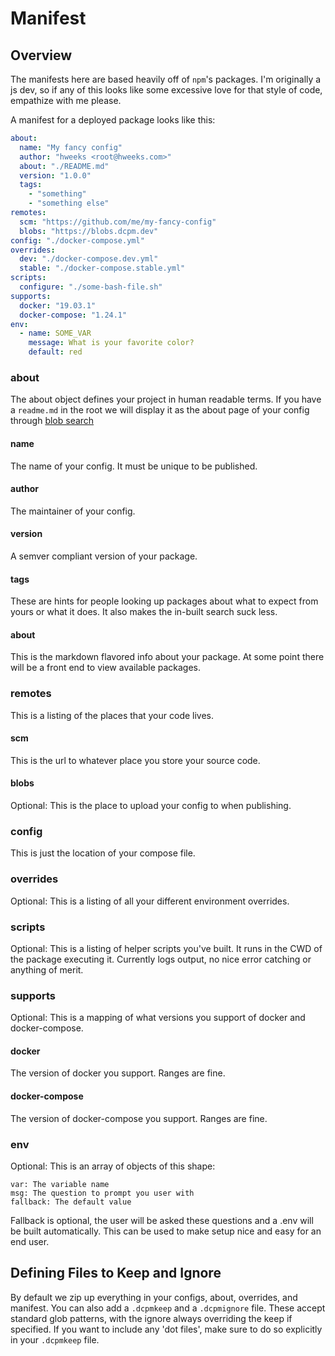 # Manifest

## Overview

The manifests here are based heavily off of `npm`'s packages. I'm originally a js dev, so if any of this looks like some excessive love for that style of code, empathize with me please.

A manifest for a deployed package looks like this:

```yml
about:
  name: "My fancy config"
  author: "hweeks <root@hweeks.com>"
  about: "./README.md"
  version: "1.0.0"
  tags:
    - "something"
    - "something else"
remotes:
  scm: "https://github.com/me/my-fancy-config"
  blobs: "https://blobs.dcpm.dev"
config: "./docker-compose.yml"
overrides:
  dev: "./docker-compose.dev.yml"
  stable: "./docker-compose.stable.yml"
scripts:
  configure: "./some-bash-file.sh"
supports:
  docker: "19.03.1"
  docker-compose: "1.24.1"
env:
  - name: SOME_VAR
    message: What is your favorite color?
    default: red
```

### about

The about object defines your project in human readable terms. If you have a `readme.md` in the root we will display it as the about page of your config through [blob search](https://search.dcpm.dev)

#### name

The name of your config. It must be unique to be published.

#### author

The maintainer of your config.

#### version

A semver compliant version of your package.

#### tags

These are hints for people looking up packages about what to expect from yours or what it does. It also makes the in-built search suck less.

#### about

This is the markdown flavored info about your package. At some point there will be a front end to view available packages.

### remotes

This is a listing of the places that your code lives.

#### scm

This is the url to whatever place you store your source code.

#### blobs

Optional: This is the place to upload your config to when publishing.

### config

This is just the location of your compose file.

### overrides

Optional: This is a listing of all your different environment overrides.

### scripts

Optional: This is a listing of helper scripts you've built. It runs in the CWD of the package executing it. Currently logs output, no nice error catching or anything of merit.

### supports

Optional: This is a mapping of what versions you support of docker and docker-compose.

#### docker

The version of docker you support. Ranges are fine.

#### docker-compose

The version of docker-compose you support. Ranges are fine.

### env

Optional: This is an array of objects of this shape:

```
var: The variable name
msg: The question to prompt you user with
fallback: The default value
```

Fallback is optional, the user will be asked these questions and a .env will be built automatically. This can be used to make setup nice and easy for an end user.

## Defining Files to Keep and Ignore

By default we zip up everything in your configs, about, overrides, and manifest. You can also add a `.dcpmkeep` and a `.dcpmignore` file. These accept standard glob patterns, with the ignore always overriding the keep if specified. If you want to include any 'dot files', make sure to do so explicitly in your `.dcpmkeep` file.
